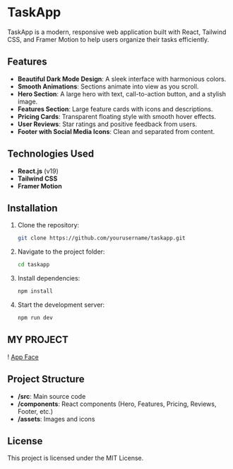 
# TaskApp

TaskApp is a modern, responsive web application built with React, Tailwind CSS, and Framer Motion to help users organize their tasks efficiently.

## Features
- **Beautiful Dark Mode Design**: A sleek interface with harmonious colors.
- **Smooth Animations**: Sections animate into view as you scroll.
- **Hero Section**: A large hero with text, call-to-action button, and a stylish image.
- **Features Section**: Large feature cards with icons and descriptions.
- **Pricing Cards**: Transparent floating style with smooth hover effects.
- **User Reviews**: Star ratings and positive feedback from users.
- **Footer with Social Media Icons**: Clean and separated from content.

## Technologies Used
- **React.js** (v19)
- **Tailwind CSS**
- **Framer Motion**

## Installation
1. Clone the repository:
   ```bash
   git clone https://github.com/yourusername/taskapp.git
   ```
2. Navigate to the project folder:
   ```bash
   cd taskapp
   ```
3. Install dependencies:
   ```bash
   npm install
   ```
4. Start the development server:
   ```bash
   npm run dev
   ```
## MY PROJECT 
! [App Face](assets/screenshot.png)
## Project Structure
- **/src**: Main source code
- **/components**: React components (Hero, Features, Pricing, Reviews, Footer, etc.)
- **/assets**: Images and icons

## License
This project is licensed under the MIT License.
